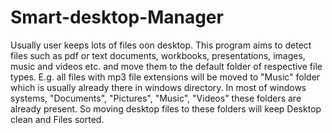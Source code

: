 # Smart-desktop-Manager
Usually user keeps lots of files oon desktop. This program aims to detect files such as pdf or text documents, workbooks, presentations,
images, music and videos etc. and move them to the default folder of respective file types.
E.g. all files with mp3 file extensions will be moved to "Music" folder which is usually already there in windows directory.
In most of windows systems, "Documents", "Pictures", "Music", "Videos" these folders are already present.
So moving desktop files to these folders will keep Desktop clean and Files sorted.
